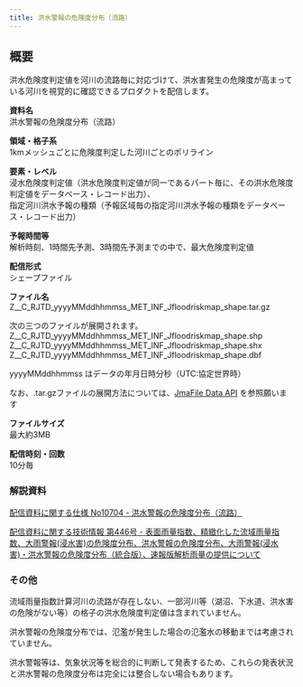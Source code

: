 ```yaml
---
title: 洪水警報の危険度分布（流路）
---
```


## 概要
洪水危険度判定値を河川の流路毎に対応づけて、洪水害発生の危険度が高まっている河川を視覚的に確認できるプロダクトを配信します。

**資料名** <br/>
洪水警報の危険度分布（流路）

**領域・格子系** <br/>
1kmメッシュごとに危険度判定した河川ごとのポリライン

**要素・レベル** <br/>
浸水危険度判定値（洪水危険度判定値が同一であるパート毎に、その洪水危険度判定値をデータベース・レコード出力）、<br/>
指定河川洪水予報の種類（予報区域毎の指定河川洪水予報の種類をデータベース・レコード出力）

**予報時間等** <br/>
解析時刻、1時間先予測、3時間先予測までの中で、最大危険度判定値

**配信形式** <br/>
シェープファイル

**ファイル名** <br/>
Z__C_RJTD_yyyyMMddhhmmss_MET_INF_Jfloodriskmap_shape.tar.gz

次の三つのファイルが展開されます。 <br/>
Z__C_RJTD_yyyyMMddhhmmss_MET_INF_Jfloodriskmap_shape.shp <br/>
Z__C_RJTD_yyyyMMddhhmmss_MET_INF_Jfloodriskmap_shape.shx <br/>
Z__C_RJTD_yyyyMMddhhmmss_MET_INF_Jfloodriskmap_shape.dbf

yyyyMMddhhmmss はデータの年月日時分秒（UTC:協定世界時）

なお、.tar.gzファイルの展開方法については、[JmaFile Data API](/docs/reference/api/v1/jmafile.data.md#format-concat) を参照願います

**ファイルサイズ** <br/>
最大約3MB

**配信時刻・回数** <br/>
10分毎

### 解説資料
[配信資料に関する仕様 No10704 - 洪水警報の危険度分布（流路）](https://www.data.jma.go.jp/suishin/shiyou/pdf/no10704)


[配信資料に関する技術情報 第446号 - 表面雨量指数、精緻化した流域雨量指数、大雨警報(浸水害)の危険度分布、洪水警報の危険度分布、大雨警報(浸水害)・洪水警報の危険度分布（統合版）、速報版解析雨量の提供について](https://dmdata.jp/docs/jma/technical/446.pdf)

### その他

流域雨量指数計算河川の流路が存在しない、一部河川等（湖沼、下水道、洪水害の危険がない等）の格子の洪水危険度判定値は含まれていません。

洪水警報の危険度分布では、氾濫が発生した場合の氾濫水の移動までは考慮されていません。

洪水警報等は、気象状況等を総合的に判断して発表するため、これらの発表状況と洪水警報の危険度分布は完全には整合しない場合もあります。
